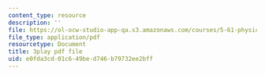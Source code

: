 ```yaml
---
content_type: resource
description: ''
file: https://ol-ocw-studio-app-qa.s3.amazonaws.com/courses/5-61-physical-chemistry-fall-2017/e0fda3cd01c649bed746b79732ee2bff_9WthWtTxdj0.pdf
file_type: application/pdf
resourcetype: Document
title: 3play pdf file
uid: e0fda3cd-01c6-49be-d746-b79732ee2bff
---
```

